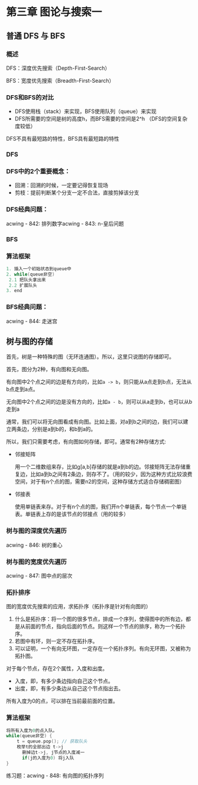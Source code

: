 # 第三章 图论与搜索一


## **普通 DFS 与 BFS**

### **概述**

DFS：深度优先搜索（Depth-First-Search）

BFS：宽度优先搜索（Breadth-First-Search）

### **DFS和BFS的对比**

- DFS使用栈（stack）来实现，BFS使用队列（queue）来实现
- DFS所需要的空间是树的高度h，而BFS需要的空间是2^h （DFS的空间复杂度较低）

DFS不具有最短路的特性，BFS具有最短路的特性

### **DFS**

### **DFS中的2个重要概念：**

- 回溯：回溯的时候，一定要记得恢复现场
- 剪枝：提前判断某个分支一定不合法，直接剪掉该分支

### **DFS经典问题：**

acwing - 842: 排列数字acwing - 843: n-皇后问题

### **BFS**

### **算法框架**

```cpp
1. 插入一个初始状态到queue中
2. while(queue非空)
 2.1 把队头拿出来
 2.2 扩展队头
3. end

```

### **BFS经典问题：**

acwing - 844: 走迷宫

## **树与图的存储**

首先，树是一种特殊的图（无环连通图）。所以，这里只说图的存储即可。

首先，图分为2种，有向图和无向图。

有向图中2个点之间的边是有方向的，比如`a -> b`，则只能从a点走到b点，无法从b点走到a点。

无向图中2个点之间的边是没有方向的，比如`a - b`，则可以从a走到b，也可以从b走到a

通常，我们可以将无向图看成有向图。比如上面，对a到b之间的边，我们可以建立两条边，分别是a到b的，和b到a的。

所以，我们只需要考虑，有向图如何存储，即可。通常有2种存储方式:

- 邻接矩阵
    
    用一个二维数组来存，比如g[a,b]存储的就是a到b的边。邻接矩阵无法存储重复边，比如a到b之间有2条边，则存不了。（用的较少，因为这种方式比较浪费空间，对于有n个点的图，需要n2的空间，这种存储方式适合存储稠密图）
    
- 邻接表
    
    使用单链表来存。对于有n个点的图，我们开n个单链表，每个节点一个单链表。单链表上存的是该节点的邻接点（用的较多）
    

### **树与图的深度优先遍历**

acwing - 846: 树的重心

### **树与图的宽度优先遍历**

acwing - 847: 图中点的层次

### **拓扑排序**

图的宽度优先搜索的应用，求拓扑序（拓扑序是针对有向图的）

1. 什么是拓扑序：将一个图的很多节点，排成一个序列，使得图中的所有边，都是从前面的节点，指向后面的节点。则这样一个节点的排序，称为一个拓扑序。
2. 若图中有环，则一定不存在拓扑序。
3. 可以证明，一个有向无环图，一定存在一个拓扑序列。有向无环图，又被称为拓扑图。

对于每个节点，存在2个属性，入度和出度。

- 入度，即，有多少条边指向自己这个节点。
- 出度，即，有多少条边从自己这个节点指出去。

所有入度为0的点，可以排在当前最前面的位置。

### **算法框架**

```cpp
将所有入度为0的点入队。
while(queue非空) {
	t = queue.pop(); // 获取队头
	枚举t的全部出边 t->j
	  删掉边t->j, j节点的入度减一
	  if(j的入度为0) 将j入队
}

```

练习题：acwing - 848: 有向图的拓扑序列